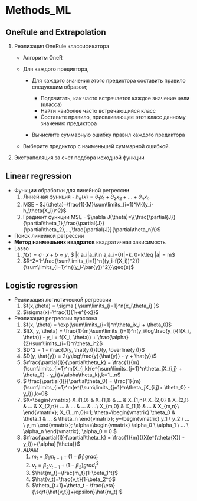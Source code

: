 # Methods_ML
## OneRule and Extrapolation
1. Реализация OneRule классификатора
    + Алгоритм OneR
    + Для каждого предиктора,
        + Для каждого значения этого предиктора составить правило следующим образом;
            + Подсчитать, как часто встречается каждое значение цели (класса)
            + Найти наиболее часто встречающийся класс
            + Составьте правило, присваивающее этот класс данному значению предиктора

        + Вычислите суммарную ошибку правил каждого предиктора

    + Выберите предиктор с наименьшей суммарной ошибкой.

2. Экстраполяция за счет подбора исходной функции
## Linear regression
- Функции обработки для линейной регрессии
    1. Линейная функция - $h_\theta(x)=\theta_1x_1 + \theta_2x_2 + ... + \theta_nx_n$
    2. MSE - $J(\theta)=\frac{1}{M}\sum\limits_{i=1}^M{(y_i-h_\theta(X_i))^2}$
    3. Градиент функции MSE - $\nabla J(\theta)=\{\frac{\partial{J}}{\partial\theta_1},\frac{\partial{J}}{\partial\theta_2},...,\frac{\partial{J}}{\partial\theta_n}\}$
- Поиск линейной регрессии 
- **Метод наимешьних квадратов** квадратичная зависимость
- Lasso
    1. $f(x)=a\cdot x+b \approx y$, $ |\{ a_i|a_i\in a,a_i=0\}|=k, 0<k\leq |a| = m$
    2. $R^2=1-\frac{\sum\limits_{i=1}^n{(y_i-f(X_i))^2}}{\sum\limits_{i=1}^n{(y_i-\bar{y})^2}}\geq{s}$
## Logistic regression
- Реализация логистической регрессии
    1. $f(x,\theta) = \sigma ( \sum\limits_{i=1}^n{x_i\theta_i} )$
    2. $\sigma(x)=\frac{1}{1+e^{-x}}$
- Реализация регрессии пуассона
    1. $f(x, \theta) = \exp(\sum\limits_{i=1}^n\theta_ix_i + \theta_0)$
    2. $l(X, y, \theta) = \frac{1}{m}\sum\limits_{i=1}^n(y_i\log\frac{y_i}{f(X_i, \theta)} - y_i + f(X_i, \theta)) + \frac{\alpha}{2}\sum\limits_{i=1}^n\theta_i^2$
    3. $D^2 = 1 - \frac{D(y, \hat{y})}{D(y, \overline{y})}$
    4. $D(y, \hat{y}) = 2(y\log\frac{y}{\hat{y}} - y + \hat{y})$
    5. $\frac{\partial{l}}{\partial\theta_k} = \frac{1}{m}{\sum\limits_{i=1}^m(X_{i,k}(e^{\sum\limits_{j=1}^n\theta_jX_{i,j} + \theta_0} - y_i))+\alpha\theta_k},k=1...n$
    6. $ \frac{\partial{l}}{\partial\theta_0} = \frac{1}{m}{\sum\limits_{i=1}^m(e^{\sum\limits_{j=1}^n\theta_jX_{i,j}+ \theta_0} - y_i)},k=0$
    7. $X=\begin{vmatrix}
X_{1,0} & X_{1,1} & ... & X_{1,n}\\
X_{2,0} & X_{2,1} & ... & X_{2,n}\\
... & ... & ... & ...\\
X_{m,0} & X_{1,1} & ... & X_{m,n}\\
\end{vmatrix};
X_{1...m,0}=1;
\theta=\begin{vmatrix}
\theta_0 & \theta_1 & ... & \theta_n
\end{vmatrix};
y=\begin{vmatrix}
y_1 \\ y_2 \\ ... \\ y_m
\end{vmatrix};
\alpha=\begin{vmatrix}
\alpha_0 \\ \alpha_1 \\ ... \\ \alpha_n
\end{vmatrix};
\alpha_0 = 0
$	
    8. $\frac{\partial{l}}{\partial\theta_k} = \frac{1}{m}{(X(e^{\theta{X}} - y_i))+{\alpha}{\theta}}$
    9. *ADAM*
        1. $m_t = {\beta_1}{m_{t-1}} + (1-\beta_1)grad_t$
        1. $v_t = {\beta_2}{v_{t-1}} + (1-\beta_2)grad_t^2$
        1. $\hat{m_t}=\frac{m_t}{1-\beta_1^t}$
        1. $\hat{v_t}=\frac{v_t}{1-\beta_2^t}$
        1. $\theta_{t+1}=\theta_t - \frac{\eta}{\sqrt{\hat{v_t}}+\epsilon}\hat{m_t} $


